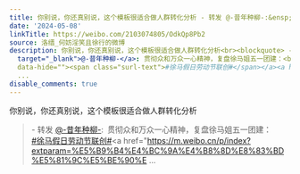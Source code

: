 ```yaml
---
title: 你别说，你还真别说，这个模板很适合做人群转化分析 - 转发 @-昔年种柳-:&ensp;贯彻众和万众一心精神，复盘徐马姐五一团建：#徐马假日劳动节联创#年会不能停徐马...
date: '2024-05-08'
linkTitle: https://weibo.com/2103074805/OdkQp8Pb2
source: 洛缙_何妨淫笑且徐行的微博
description: 你别说，你还真别说，这个模板很适合做人群转化分析<br><blockquote> - 转发 <a href="https://weibo.com/5518862956"
  target="_blank">@-昔年种柳-</a>: 贯彻众和万众一心精神，复盘徐马姐五一团建：<br><a href="https://m.weibo.cn/search?containerid=231522type%3D1%26t%3D10%26q%3D%23%E5%BE%90%E9%A9%AC%E5%81%87%E6%97%A5%E5%8A%B3%E5%8A%A8%E8%8A%82%E8%81%94%E5%88%9B%23&amp;extparam=%23%E5%BE%90%E9%A9%AC%E5%81%87%E6%97%A5%E5%8A%B3%E5%8A%A8%E8%8A%82%E8%81%94%E5%88%9B%23"
  data-hide=""><span class="surl-text">#徐马假日劳动节联创#</span></a><a href="https://m.weibo.cn/p/index?extparam=%E5%B9%B4%E4%BC%9A%E4%B8%8D%E8%83%BD%E5%81%9C%E5%BE%90%E
  ...
disable_comments: true
---
```

你别说，你还真别说，这个模板很适合做人群转化分析<br><blockquote> - 转发 <a href="https://weibo.com/5518862956" target="_blank">@-昔年种柳-</a>: 贯彻众和万众一心精神，复盘徐马姐五一团建：<br><a href="https://m.weibo.cn/search?containerid=231522type%3D1%26t%3D10%26q%3D%23%E5%BE%90%E9%A9%AC%E5%81%87%E6%97%A5%E5%8A%B3%E5%8A%A8%E8%8A%82%E8%81%94%E5%88%9B%23&amp;extparam=%23%E5%BE%90%E9%A9%AC%E5%81%87%E6%97%A5%E5%8A%B3%E5%8A%A8%E8%8A%82%E8%81%94%E5%88%9B%23" data-hide=""><span class="surl-text">#徐马假日劳动节联创#</span></a><a href="https://m.weibo.cn/p/index?extparam=%E5%B9%B4%E4%BC%9A%E4%B8%8D%E8%83%BD%E5%81%9C%E5%BE%90%E ...